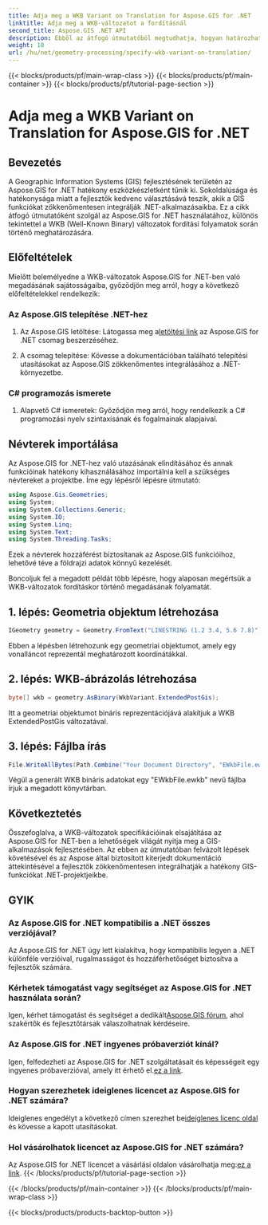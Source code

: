 ```yaml
---
title: Adja meg a WKB Variant on Translation for Aspose.GIS for .NET
linktitle: Adja meg a WKB-változatot a fordításnál
second_title: Aspose.GIS .NET API
description: Ebből az átfogó útmutatóból megtudhatja, hogyan határozhat meg könnyedén WKB-változatokat az Aspose.GIS for .NET-ben. Növelje térinformatikai fejlesztési készségeit.
weight: 18
url: /hu/net/geometry-processing/specify-wkb-variant-on-translation/
---
```


{{< blocks/products/pf/main-wrap-class >}}
{{< blocks/products/pf/main-container >}}
{{< blocks/products/pf/tutorial-page-section >}}

# Adja meg a WKB Variant on Translation for Aspose.GIS for .NET

## Bevezetés
A Geographic Information Systems (GIS) fejlesztésének területén az Aspose.GIS for .NET hatékony eszközkészletként tűnik ki. Sokoldalúsága és hatékonysága miatt a fejlesztők kedvenc választásává teszik, akik a GIS funkciókat zökkenőmentesen integrálják .NET-alkalmazásaikba. Ez a cikk átfogó útmutatóként szolgál az Aspose.GIS for .NET használatához, különös tekintettel a WKB (Well-Known Binary) változatok fordítási folyamatok során történő meghatározására.
## Előfeltételek
Mielőtt belemélyedne a WKB-változatok Aspose.GIS for .NET-ben való megadásának sajátosságaiba, győződjön meg arról, hogy a következő előfeltételekkel rendelkezik:
### Az Aspose.GIS telepítése .NET-hez
1. Az Aspose.GIS letöltése: Látogassa meg a[letöltési link](https://releases.aspose.com/gis/net/) az Aspose.GIS for .NET csomag beszerzéséhez.
   
2. A csomag telepítése: Kövesse a dokumentációban található telepítési utasításokat az Aspose.GIS zökkenőmentes integrálásához a .NET-környezetbe.
### C# programozás ismerete
1. Alapvető C# ismeretek: Győződjön meg arról, hogy rendelkezik a C# programozási nyelv szintaxisának és fogalmainak alapjaival.

## Névterek importálása
Az Aspose.GIS for .NET-hez való utazásának elindításához és annak funkcióinak hatékony kihasználásához importálnia kell a szükséges névtereket a projektbe. Íme egy lépésről lépésre útmutató:

```csharp
using Aspose.Gis.Geometries;
using System;
using System.Collections.Generic;
using System.IO;
using System.Linq;
using System.Text;
using System.Threading.Tasks;
```
Ezek a névterek hozzáférést biztosítanak az Aspose.GIS funkcióihoz, lehetővé téve a földrajzi adatok könnyű kezelését.

Boncoljuk fel a megadott példát több lépésre, hogy alaposan megértsük a WKB-változatok fordításkor történő megadásának folyamatát.
## 1. lépés: Geometria objektum létrehozása
```csharp
IGeometry geometry = Geometry.FromText("LINESTRING (1.2 3.4, 5.6 7.8)");
```
Ebben a lépésben létrehozunk egy geometriai objektumot, amely egy vonalláncot reprezentál meghatározott koordinátákkal.
## 2. lépés: WKB-ábrázolás létrehozása
```csharp
byte[] wkb = geometry.AsBinary(WkbVariant.ExtendedPostGis);
```
Itt a geometriai objektumot bináris reprezentációjává alakítjuk a WKB ExtendedPostGis változatával.
## 3. lépés: Fájlba írás
```csharp
File.WriteAllBytes(Path.Combine("Your Document Directory", "EWkbFile.ewkb"), wkb);
```
Végül a generált WKB bináris adatokat egy "EWkbFile.ewkb" nevű fájlba írjuk a megadott könyvtárban.

## Következtetés
Összefoglalva, a WKB-változatok specifikációinak elsajátítása az Aspose.GIS for .NET-ben a lehetőségek világát nyitja meg a GIS-alkalmazások fejlesztésében. Az ebben az útmutatóban felvázolt lépések követésével és az Aspose által biztosított kiterjedt dokumentáció áttekintésével a fejlesztők zökkenőmentesen integrálhatják a hatékony GIS-funkciókat .NET-projektjeikbe.
## GYIK
### Az Aspose.GIS for .NET kompatibilis a .NET összes verziójával?
Az Aspose.GIS for .NET úgy lett kialakítva, hogy kompatibilis legyen a .NET különféle verzióival, rugalmasságot és hozzáférhetőséget biztosítva a fejlesztők számára.
### Kérhetek támogatást vagy segítséget az Aspose.GIS for .NET használata során?
 Igen, kérhet támogatást és segítséget a dedikált[Aspose.GIS fórum](https://forum.aspose.com/c/gis/33), ahol szakértők és fejlesztőtársak válaszolhatnak kérdéseire.
### Az Aspose.GIS for .NET ingyenes próbaverziót kínál?
 Igen, felfedezheti az Aspose.GIS for .NET szolgáltatásait és képességeit egy ingyenes próbaverzióval, amely itt érhető el.[ez a link](https://releases.aspose.com/).
### Hogyan szerezhetek ideiglenes licencet az Aspose.GIS for .NET számára?
 Ideiglenes engedélyt a következő címen szerezhet be[ideiglenes licenc oldal](https://purchase.aspose.com/temporary-license/) és kövesse a kapott utasításokat.
### Hol vásárolhatok licencet az Aspose.GIS for .NET számára?
 Az Aspose.GIS for .NET licencet a vásárlási oldalon vásárolhatja meg:[ez a link](https://purchase.aspose.com/buy).
{{< /blocks/products/pf/tutorial-page-section >}}

{{< /blocks/products/pf/main-container >}}
{{< /blocks/products/pf/main-wrap-class >}}

{{< blocks/products/products-backtop-button >}}
